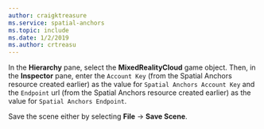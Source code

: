 ```yaml
---
author: craigktreasure
ms.service: spatial-anchors
ms.topic: include
ms.date: 1/2/2019
ms.author: crtreasu
---
```

In the **Hierarchy** pane, select the **MixedRealityCloud** game object. Then, in the **Inspector** pane, enter the `Account Key` (from the Spatial Anchors resource created earlier) as the value for `Spatial Anchors Account Key` and the `Endpoint` url (from the Spatial Anchors resource created earlier) as the value for `Spatial Anchors Endpoint`.

Save the scene either by selecting **File** -> **Save Scene**.